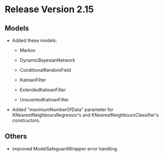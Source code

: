 # Release Version 2.15

## Models

* Added these models:

    * Markov
    
    * DynamicBayesianNetwork
    
    * ConditionalRandomField
    
    * KalmanFilter
 
    * ExtendedKalmanFilter
 
    * UnscentedKalmanFilter

* Added "maximumNumberOfData" parameter for KNearestNeighboursRegressor's and KNearestNeighboursClassifier's constructors.

## Others

* Improved ModelSafeguardWrapper error handling.
